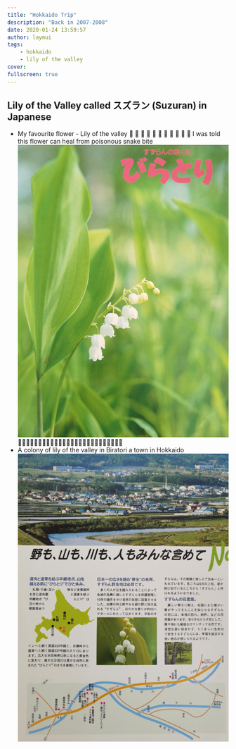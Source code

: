 ```yaml
---
title: "Hokkaido Trip"
description: "Back in 2007-2008"
date: 2020-01-24 13:59:57
author: laymui
tags:
    - hokkaido
    - lily of the valley
cover: 
fullscreen: true
---
```


## Lily of the Valley called スズラン (Suzuran) in Japanese
- My favourite flower - Lily of the valley 
🌼 🌼 🌼 🌼 🌼 🌼 🌼 🌼 🌼 🌼 🌼 
I was told this flower can heal from poisonous snake bite
![](../../../static/images/Hokkaido_1.jpg)
🌸🌸🌸🌸🌸🌸🌸🌸🌸🌸🌸🌸🌸🌸🌸🌸🌸🌸🌸🌸🌸🌸🌸🌸🌸🌸
- A colony of lily of the valley in Biratori a town in Hokkaido 
![](../../../static/images/Hokkaido_2.jpg)

